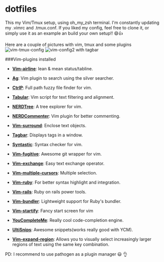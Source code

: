 dotfiles
========

This my Vim/Tmux setup, using oh_my_zsh terminal. I'm constantly updating my .vimrc and .tmux.conf. If you liked my config, feel free to clone it, or simply use it as an example an build your own setup!! :smile::+1:

Here are a couple of pictures with vim, tmux and some plugins
![vim-tmux-config](https://github.com/kriox26/dotfiles/blob/master/imgs/vim-tmux-config.png)
![vim-config2 with tagbar](https://github.com/kriox26/dotfiles/blob/master/imgs/vim-config2.png)

###Vim-plugins installed

* **[Vim-airline](https://github.com/bling/vim-airline)**:
lean & mean status/tabline. 

* **[Ag](https://github.com/ervandew/ag)**:
Vim plugin to search using the silver searcher. 

* **[CtrlP](https://github.com/kien/ctrlp.vim)**:
Full path fuzzy file finder for vim. 

* **[Tabular](https://github.com/godlygeek/tabular)**:
Vim script for text filtering and alignment. 

* **[NERDTree](https://github.com/scrooloose/nerdtree)**:
A tree explorer for vim. 

* **[NERDCommenter](https://github.com/scrooloose/nerdcommenter)**:
Vim plugin for better commenting. 

* **[Vim-surround](https://github.com/tpope/vim-surround)**:
Enclose text objects. 

* **[Tagbar](https://github.com/majutsushi/tagbar)**:
Displays tags in a window. 

* **[Syntastic](https://github.com/scrooloose/syntastic)**:
Syntax checker for vim. 

* **[Vim-fugitive](https://github.com/tpope/vim-fugitive)**:
Awesome git wrapper for vim. 

* **[Vim-exchange](https://github.com/tommcdo/vim-exchange)**:
Easy text exchange operator. 

* **[Vim-multiple-cursors](https://github.com/terryma/vim-multiple-cursors)**:
Multiple selection. 

* **[Vim-ruby](https://github.com/vim-ruby/vim-ruby)**:
For better syntax highlight and integration. 

* **[Vim-rails](https://github.com/tpope/vim-rails)**:
Ruby on rails power tools. 

* **[Vim-bundler](https://github.com/tpope/vim-bundler)**:
Lightweight support for Ruby's bundler. 

* **[Vim-startify](https://github.com/mhinz/vim-startify)**:
Fancy start screen for vim

* **[YouCompleteMe](https://github.com/Valloric/YouCompleteMe)**:
Really cool code-completion engine. 

* **[UltiSnips](https://github.com/SirVer/ultisnips)**:
Awesome snippets(works really good with YCM). 

* **[Vim-expand-region](https://github.com/terryma/vim-expand-region)**:
Allows you to visually select increasingly larger regions of text using the same key combination. 

PD: I recommend to use pathogen as a plugin manager :smiley: :ok_hand:
